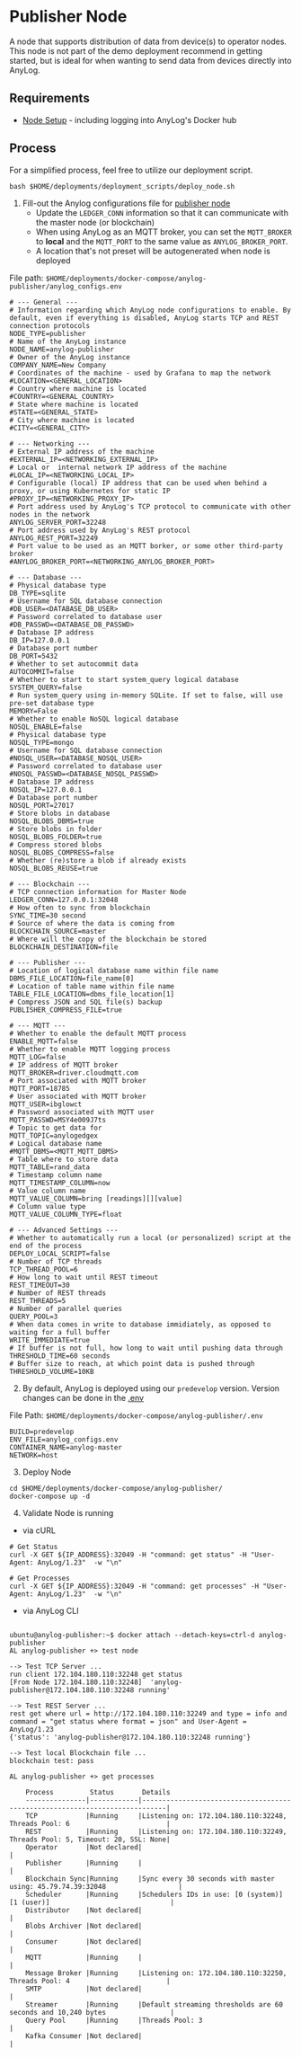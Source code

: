 # Publisher Node
A node that supports distribution of data from device(s) to operator nodes. This node is not part of the demo deployment
recommend in getting started, but is ideal for when wanting to send data from devices directly into AnyLog. 

## Requirements
* [Node Setup](../prerequisites.md#docker) - including logging into AnyLog's Docker hub


## Process
For a simplified process, feel free to utilize our deployment script. 
```shell
bash $HOME/deployments/deployment_scripts/deploy_node.sh
```

1. Fill-out the Anylog configurations file for [publisher node](https://github.com/AnyLog-co/deployments/blob/master/docker-compose/anylog-publisher/anylog_configs.env)
   * Update the `LEDGER_CONN` information so that it can communicate with the master node (or blockchain)
   * When using AnyLog as an MQTT broker, you can set the `MQTT_BROKER` to **local** and the `MQTT_PORT` to the same value
   as `ANYLOG_BROKER_PORT`. 
   * A location that's not preset will be autogenerated when node is deployed  

File path: `$HOME/deployments/docker-compose/anylog-publisher/anylog_configs.env`
```dotenv
# --- General ---
# Information regarding which AnyLog node configurations to enable. By default, even if everything is disabled, AnyLog starts TCP and REST connection protocols
NODE_TYPE=publisher
# Name of the AnyLog instance
NODE_NAME=anylog-publisher
# Owner of the AnyLog instance
COMPANY_NAME=New Company
# Coordinates of the machine - used by Grafana to map the network
#LOCATION=<GENERAL_LOCATION>
# Country where machine is located
#COUNTRY=<GENERAL_COUNTRY>
# State where machine is located
#STATE=<GENERAL_STATE>
# City where machine is located
#CITY=<GENERAL_CITY>

# --- Networking ---
# External IP address of the machine
#EXTERNAL_IP=<NETWORKING_EXTERNAL_IP>
# Local or  internal network IP address of the machine
#LOCAL_IP=<NETWORKING_LOCAL_IP>
# Configurable (local) IP address that can be used when behind a proxy, or using Kubernetes for static IP
#PROXY_IP=<NETWORKING_PROXY_IP>
# Port address used by AnyLog's TCP protocol to communicate with other nodes in the network
ANYLOG_SERVER_PORT=32248
# Port address used by AnyLog's REST protocol
ANYLOG_REST_PORT=32249
# Port value to be used as an MQTT borker, or some other third-party broker
#ANYLOG_BROKER_PORT=<NETWORKING_ANYLOG_BROKER_PORT>

# --- Database ---
# Physical database type
DB_TYPE=sqlite
# Username for SQL database connection
#DB_USER=<DATABASE_DB_USER>
# Password correlated to database user
#DB_PASSWD=<DATABASE_DB_PASSWD>
# Database IP address
DB_IP=127.0.0.1
# Database port number
DB_PORT=5432
# Whether to set autocommit data
AUTOCOMMIT=false
# Whether to start to start system_query logical database
SYSTEM_QUERY=false
# Run system_query using in-memory SQLite. If set to false, will use pre-set database type
MEMORY=False
# Whether to enable NoSQL logical database
NOSQL_ENABLE=false
# Physical database type
NOSQL_TYPE=mongo
# Username for SQL database connection
#NOSQL_USER=<DATABASE_NOSQL_USER>
# Password correlated to database user
#NOSQL_PASSWD=<DATABASE_NOSQL_PASSWD>
# Database IP address
NOSQL_IP=127.0.0.1
# Database port number
NOSQL_PORT=27017
# Store blobs in database
NOSQL_BLOBS_DBMS=true
# Store blobs in folder
NOSQL_BLOBS_FOLDER=true
# Compress stored blobs
NOSQL_BLOBS_COMPRESS=false
# Whether (re)store a blob if already exists
NOSQL_BLOBS_REUSE=true

# --- Blockchain ---
# TCP connection information for Master Node
LEDGER_CONN=127.0.0.1:32048
# How often to sync from blockchain
SYNC_TIME=30 second
# Source of where the data is coming from
BLOCKCHAIN_SOURCE=master
# Where will the copy of the blockchain be stored
BLOCKCHAIN_DESTINATION=file

# --- Publisher ---
# Location of logical database name within file name
DBMS_FILE_LOCATION=file_name[0]
# Location of table name within file name
TABLE_FILE_LOCATION=dbms_file_location[1]
# Compress JSON and SQL file(s) backup
PUBLISHER_COMPRESS_FILE=true

# --- MQTT ---
# Whether to enable the default MQTT process
ENABLE_MQTT=false
# Whether to enable MQTT logging process
MQTT_LOG=false
# IP address of MQTT broker
MQTT_BROKER=driver.cloudmqtt.com
# Port associated with MQTT broker
MQTT_PORT=18785
# User associated with MQTT broker
MQTT_USER=ibglowct
# Password associated with MQTT user
MQTT_PASSWD=MSY4e009J7ts
# Topic to get data for
MQTT_TOPIC=anylogedgex
# Logical database name
#MQTT_DBMS=<MQTT_MQTT_DBMS>
# Table where to store data
MQTT_TABLE=rand_data
# Timestamp column name
MQTT_TIMESTAMP_COLUMN=now
# Value column name
MQTT_VALUE_COLUMN=bring [readings][][value]
# Column value type
MQTT_VALUE_COLUMN_TYPE=float

# --- Advanced Settings ---
# Whether to automatically run a local (or personalized) script at the end of the process
DEPLOY_LOCAL_SCRIPT=false
# Number of TCP threads
TCP_THREAD_POOL=6
# How long to wait until REST timeout
REST_TIMEOUT=30
# Number of REST threads
REST_THREADS=5
# Number of parallel queries
QUERY_POOL=3
# When data comes in write to database immidiately, as opposed to waiting for a full buffer
WRITE_IMMEDIATE=true
# If buffer is not full, how long to wait until pushing data through
THRESHOLD_TIME=60 seconds
# Buffer size to reach, at which point data is pushed through
THRESHOLD_VOLUME=10KB
```

2. By default, AnyLog is deployed using our `predevelop` version. Version changes can be done in the [.env](https://github.com/AnyLog-co/deployments/blob/master/docker-compose/anylog-publisher/.env)

File Path: `$HOME/deployments/docker-compose/anylog-publisher/.env`
```dotenv
BUILD=predevelop
ENV_FILE=anylog_configs.env
CONTAINER_NAME=anylog-master
NETWORK=host
```

3. Deploy Node
```shell
cd $HOME/deployments/docker-compose/anylog-publisher/
docker-compose up -d
```

4. Validate Node is running
* via cURL 
```shell
# Get Status
curl -X GET ${IP_ADDRESS}:32049 -H "command: get status" -H "User-Agent: AnyLog/1.23"  -w "\n"

# Get Processes
curl -X GET ${IP_ADDRESS}:32049 -H "command: get processes" -H "User-Agent: AnyLog/1.23"  -w "\n"
```
* via AnyLog CLI
```shell
 
ubuntu@anylog-publisher:~$ docker attach --detach-keys=ctrl-d anylog-publisher 
AL anylog-publisher +> test node 

--> Test TCP Server ...
run client 172.104.180.110:32248 get status
[From Node 172.104.180.110:32248]  'anylog-publisher@172.104.180.110:32248 running'

--> Test REST Server ...
rest get where url = http://172.104.180.110:32249 and type = info and command = "get status where format = json" and User-Agent = AnyLog/1.23
{'status': 'anylog-publisher@172.104.180.110:32248 running'}
 
--> Test local Blockchain file ...
blockchain test: pass

AL anylog-publisher +> get processes

    Process         Status       Details                                                                      
    ---------------|------------|----------------------------------------------------------------------------|
    TCP            |Running     |Listening on: 172.104.180.110:32248, Threads Pool: 6                        |
    REST           |Running     |Listening on: 172.104.180.110:32249, Threads Pool: 5, Timeout: 20, SSL: None|
    Operator       |Not declared|                                                                            |
    Publisher      |Running     |                                                                            |
    Blockchain Sync|Running     |Sync every 30 seconds with master using: 45.79.74.39:32048                  |
    Scheduler      |Running     |Schedulers IDs in use: [0 (system)] [1 (user)]                              |
    Distributor    |Not declared|                                                                            |
    Blobs Archiver |Not declared|                                                                            |
    Consumer       |Not declared|                                                                            |
    MQTT           |Running     |                                                                            |
    Message Broker |Running     |Listening on: 172.104.180.110:32250, Threads Pool: 4                        |
    SMTP           |Not declared|                                                                            |
    Streamer       |Running     |Default streaming thresholds are 60 seconds and 10,240 bytes                |
    Query Pool     |Running     |Threads Pool: 3                                                             |
    Kafka Consumer |Not declared|                                                                            |
```